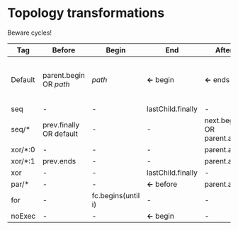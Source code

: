 # Topology transformations

Beware cycles!

| Tag        | Before                  | Begin              | End                | After                       | Finally                           | Force Exit       |
|------------|-------------------------|--------------------|--------------------|-----------------------------|-----------------------------------|------------------|
| Default    | parent.begin OR _path_  | _path_             | **<-** begin       | **<-** ends                 | force ? **<-** after: **<-** ends | _false_          | 
| seq        | -                       | -                  | lastChild.finally  | -                           | -                                 | -                |
| seq/*      | prev.finally OR default | -                  | -                  | next.begin OR parent.after  | -                                 | -                | 
| xor/*:0    | -                       | -                  | -                  | parent.after                | -                                 | hasExecLater     |
| xor/*:1    | prev.ends               | -                  | -                  | parent.after                | -                                 | hasExecLater     | 
| xor        | -                       | -                  | lastChild.finally  | -                           | -                                 | -                |
| par/*      | -                       | -                  | **<-** before      | parent.after                | -                              | exportsUsedLater | 
| for        | -                       | fc.begins(until i) | -                  | -                           | -                                 | -                | 
| noExec     | -                       | -                  | **<-** begin       | -                           | -                              | -                | 


